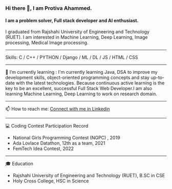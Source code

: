 

<!--
**protiva-ahammed/protiva-ahammed** is a ✨ _special_ ✨ repository because its `README.md` (this file) appears on your GitHub profile.

Here are some ideas to get you started:

- 🔭 I’m currently working on ...
- 🌱 I’m currently learning ...
- 👯 I’m looking to collaborate on ...
- 🤔 I’m looking for help with ...
- 💬 Ask me about ...
- 📫 How to reach me: ...
- 😄 Pronouns: ...
- ⚡ Fun fact: ...
-->
### Hi there 👋, I am Protiva Ahammed.
#### I am a problem solver, Full stack developer and AI enthusiast.


I graduated from Rajshahi University of Engineering and Technology (RUET). I am interested in Machine Learning, Deep Learning, Image processing, Medical Image processing.

___

Skills: C / C++ / PYTHON / Django / ML / DL / JS / HTML / CSS

___

 🌱 I’m currently learning : I'm currently learning Java, DSA to improve my development skills, object-oriented programming concepts and stay up-to-date with the latest technologies. Because continuous active learning is the key to be an excellent, successful Full Stack Web Developer.I am also learning Machine Learning, Deep Learning to work on research domain.

___

 📫 How to reach me: [Connect with me in Linkedin](https://www.linkedin.com/in/protiva-ahammed)

___

💻 Coding Contest Participation Record
 - National Girls Programming Contest (NGPC) , 2019
 - Ada Lovlace Datathon, 12th as a team, 2021
 - FemTech Idea Contest, 2022
___

🎓 Education
 - Rajshahi University of Engineering and Technology (RUET), B.SC in CSE
 - Holy Cross College, HSC in Science


